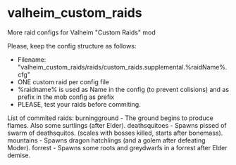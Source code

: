 # valheim_custom_raids
More raid configs for Valheim "Custom Raids" mod

Please, keep the config structure as follows:
- Filename: "valheim_custom_raids/raids/custom_raids.supplemental.%raidName%.cfg"
- ONE custom raid per config file
- %raidname% is used as Name in the config (to prevent colisions) and as prefix in the mob config as prefix
- PLEASE, test your raids before commiting.

List of commited raids:
burningground - The ground begins to produce flames. Also some surtlings (after Elder). 
deathsquitoes - Spawns pissed of swarm of deathsquitos. (scales with bosses killed, starts after bonemass). 
mountains - Spawns dragon hatchlings (and a golem after defeating Moder).
forrest - Spawns some roots and greydwarfs in a forrest after Elder demise. 
